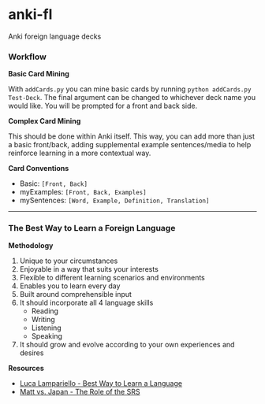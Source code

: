 # anki-fl
Anki foreign language decks

### Workflow

**Basic Card Mining**

With `addCards.py` you can mine basic cards by running `python addCards.py Test-Deck`. The final argument can be changed to whichever deck name you would like. You will be prompted for a front and back side.

**Complex Card Mining**

This should be done within Anki itself. This way, you can add more than just a basic front/back, adding supplemental example sentences/media to help reinforce learning in a more contextual way.

**Card Conventions**

- Basic: `[Front, Back]`
- myExamples: `[Front, Back, Examples]`
- mySentences: `[Word, Example, Definition, Translation]`

----

### The Best Way to Learn a Foreign Language

**Methodology**
1. Unique to your circumstances
2. Enjoyable in a way that suits your interests
3. Flexible to different learning scenarios and environments
4. Enables you to learn every day
5. Built around comprehensible input
6. It should incorporate all 4 language skills
    - Reading
    - Writing
    - Listening
    - Speaking
7. It should grow and evolve according to your own experiences and desires

**Resources**
- [Luca Lampariello - Best Way to Learn a Language](https://www.youtube.com/watch?v=SDLlhUv519k)
- [Matt vs. Japan - The Role of the SRS](https://www.youtube.com/watch?v=wrBFhsnBQ2k)
